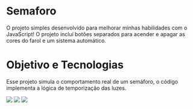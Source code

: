 # Semaforo
<p>O projeto simples desenvolvido para melhorar minhas habilidades com o JavaScript! O projeto
incluí botões separados para acender e apagar as cores do farol e um sistema automático. </p

---
#   Objetivo e Tecnologias 

<p>Esse projeto simula o comportamento real de um semáforo, o código implementa a lógica de temporização das luzes.</p>

<div>
    <img src="https://img.shields.io/badge/JavaScript-F7DF1E?style=for-the-badge&logo=javascript&logoColor=black">
    <img src="https://img.shields.io/badge/HTML5-E34F26?style=for-the-badge&logo=html5&logoColor=white">
    <img src="https://img.shields.io/badge/CSS3-1572B6?style=for-the-badge&logo=css3&logoColor=white">
</div>